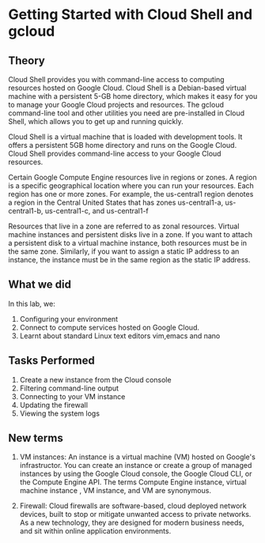 # Getting Started with Cloud Shell and gcloud

## Theory
Cloud Shell provides you with command-line access to computing resources hosted on Google Cloud. Cloud Shell is a Debian-based virtual machine with a persistent 5-GB home directory, which makes it easy for you to manage your Google Cloud projects and resources. The gcloud command-line tool and other utilities you need are pre-installed in Cloud Shell, which allows you to get up and running quickly.

Cloud Shell is a virtual machine that is loaded with development tools. It offers a persistent 5GB home directory and runs on the Google Cloud. Cloud Shell provides command-line access to your Google Cloud resources.

Certain Google Compute Engine resources live in regions or zones. A region is a specific geographical location where you can run your resources. Each region has one or more zones. For example, the us-central1 region denotes a region in the Central United States that has zones us-central1-a, us-central1-b, us-central1-c, and us-central1-f

Resources that live in a zone are referred to as zonal resources. Virtual machine instances and persistent disks live in a zone. If you want to attach a persistent disk to a virtual machine instance, both resources must be in the same zone. Similarly, if you want to assign a static IP address to an instance, the instance must be in the same region as the static IP address.

## What we did

In this lab, we:

1. Configuring your environment
2. Connect to compute services hosted on Google Cloud.
3. Learnt about standard Linux text editors vim,emacs and nano

## Tasks Performed

1. Create a new instance from the Cloud console
2. Filtering command-line output
3. Connecting to your VM instance
4. Updating the firewall
5. Viewing the system logs


## New terms 

1. VM instances: An instance is a virtual machine (VM) hosted on Google's infrastructor. You can create an instance or create a group of managed instances by using the Google Cloud console, the Google Cloud CLI, or the Compute Engine API. The terms Compute Engine instance, virtual machine instance , VM instance, and VM are synonymous.

2. Firewall: Cloud firewalls are software-based, cloud deployed network devices, built to stop or mitigate unwanted access to private networks. As a new technology, they are designed for modern business needs, and sit within online application environments.
